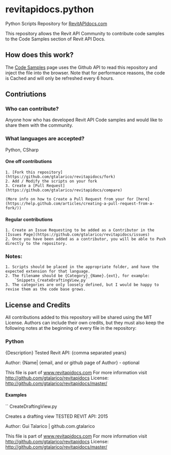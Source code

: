 # revitapidocs.python

Python Scripts Repository for [RevitAPIdocs.com](http://www.revitapidocs.com)

This repository allows the Revit API Community to contribute code samples
to the Code Samples section of Revit API Docs.

## How does this work?

The [Code Samples](http://www.revitapidocs.com/code) page uses the Github API to read this repository and inject the file into the browser.
Note that for performance reasons, the code is Cached and will only be refreshed every 6 hours.

## Contriutions

### Who can contribute?

Anyone how who has developed Revit API Code samples and would like to share them with the community.

### What languages are accepted?

Python, CSharp

#### One off contributions

    1. [Fork this repository](https://github.com/gtalarico/revitapidocs/fork)
    2. Add / Modify the scripts on your fork
    3. Create a [Pull Request](https://github.com/gtalarico/revitapidocs/compare)

    (More info on how to Create a Pull Request from your for [here](https://help.github.com/articles/creating-a-pull-request-from-a-fork/))

#### Regular contributions

    1. Create an Issue Requesting to be added as a Contributor in the [Issues Page](https://github.com/gtalarico/revitapidocs/issues)
    2. Once you have been added as a contributor, you will be able to Push directly to the repository.

### Notes:

    1. Scripts should be placed in the appropriate folder, and have the expected extension for that language.
    2. The filename should be {Category}_{Name}.{ext}, for example:
        `Snippets_CreateDraftingView.py`
    3. The categories are only loosely defined, but I would be happy to revise them as the code base grows.

## License and Credits

All contributions added to this repository will be shared using the MIT License.
Authors can include their own credits, but they must also keep the following
notes at the beginning of every file in the repository:

### Python

{Description}
Tested Revit API: {comma separated years}

Author: {Name| {email, and or github page of Author} - optional

This file is part of www.revitapidocs.com
For more information visit http://github.com/gtalarico/revitapidocs
License: http://github.com/gtalarico/revitapidocs/master/

#### Examples

``
CreateDraftingView.py

Creates a drafting view
TESTED REVIT API: 2015

Author: Gui Talarico | github.com.gtalarico

This file is part of www.revitapidocs.com
For more information visit http://github.com/gtalarico/revitapidocs
License: http://github.com/gtalarico/revitapidocs/master/
```
